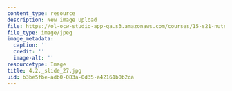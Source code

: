 ```yaml
---
content_type: resource
description: New image Upload
file: https://ol-ocw-studio-app-qa.s3.amazonaws.com/courses/15-s21-nuts-and-bolts-of-business-plans-january-iap-2014/b3be5fbeadb0083a0d35a42161b0b2ca_4.2._slide_27.jpg
file_type: image/jpeg
image_metadata:
  caption: ''
  credit: ''
  image-alt: ''
resourcetype: Image
title: 4.2._slide_27.jpg
uid: b3be5fbe-adb0-083a-0d35-a42161b0b2ca
---
```

